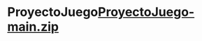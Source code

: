 # ProyectoJuego[ProyectoJuego-main.zip](https://github.com/LizethAntonio/ProyectoJuego/files/8985755/ProyectoJuego-main.zip)
